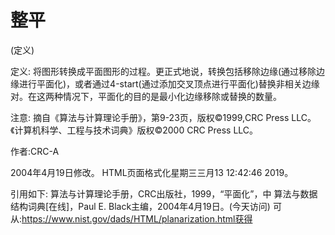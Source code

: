 # 整平


(定义)



定义:
将图形转换成平面图形的过程。更正式地说，转换包括移除边缘(通过移除边缘进行平面化)，或者通过4-start(通过添加交叉顶点进行平面化)替换非相关边缘对。在这两种情况下，平面化的目的是最小化边缘移除或替换的数量。



注意:
摘自《算法与计算理论手册》，第9-23页，版权©1999,CRC Press LLC。《计算机科学、工程与技术词典》版权©2000 CRC Press LLC。


作者:CRC-A







2004年4月19日修改。
HTML页面格式化星期三三月13 12:42:46 2019。



引用如下:
算法与计算理论手册，CRC出版社，1999，“平面化”，中
算法与数据结构词典[在线]，Paul E. Black主编，2004年4月19日。(今天访问)
可从:https://www.nist.gov/dads/HTML/planarization.html获得